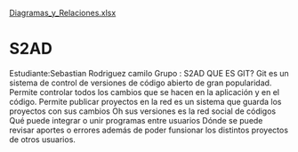 [Diagramas_y_Relaciones.xlsx](https://github.com/sebassrc/S2AD/files/9825396/Diagramas_y_Relaciones.xlsx)
# S2AD
Estudiante:Sebastian Rodriguez camilo
Grupo : S2AD
QUE ES GIT?
Git es un sistema de control de versiones de código abierto de gran popularidad. Permite controlar todos los cambios que se hacen en la aplicación y en el código.
Permite publicar proyectos en la red es un sistema que guarda los proyectos con sus cambios Oh sus versiones es la red social de códigos Qué puede integrar 
o unir programas entre usuarios Dónde se puede revisar aportes o errores además de poder funsionar los distintos proyectos de otros usuarios.
